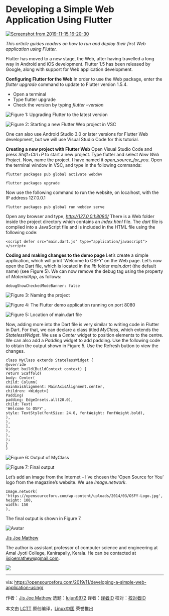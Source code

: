 [#]: collector: (lujun9972)
[#]: translator: (geekpi)
[#]: reviewer: ( )
[#]: publisher: ( )
[#]: url: ( )
[#]: subject: (Developing a Simple Web Application Using Flutter)
[#]: via: (https://opensourceforu.com/2019/11/developing-a-simple-web-application-using/)
[#]: author: (Jis Joe Mathew https://opensourceforu.com/author/jis-joe/)

Developing a Simple Web Application Using Flutter
======

[![][1]][2]

_This article guides readers on how to run and deploy their first Web application using Flutter._

Flutter has moved to a new stage, the Web, after having travelled a long way in Android and iOS development. Flutter 1.5 has been released by Google, along with support for Web application development.

**Configuring Flutter for the Web**
In order to use the Web package, enter the _flutter upgrade_ command to update to Flutter version 1.5.4.

  * Open a terminal
  * Type flutter upgrade
  * Check the version by typing _flutter –version_



![Figure 1: Upgrading Flutter to the latest version][3]

![Figure 2: Starting a new Flutter Web project in VSC][4]

One can also use Android Studio 3.0 or later versions for Flutter Web development, but we will use Visual Studio Code for this tutorial.

**Creating a new project with Flutter Web**
Open Visual Studio Code and press _Shift+Ctrl+P_ to start a new project. Type flutter and select _New Web Project_.
Now, name the project. I have named it _open_source_for_you_.
Open the terminal window in VSC, and type in the following commands:

```
flutter packages pub global activate webdev

flutter packages upgrade
```

Now use the following command to run the website, on localhost, with the IP address 127.0.0.1

```
flutter packages pub global run webdev serve
```

Open any browser and type, _<http://127.0.0.1:8080/>_
There is a Web folder inside the project directory which contains an _index.html_ file. The _dart_ file is compiled into a JavaScript file and is included in the HTML file using the following code:

```
<script defer src="main.dart.js" type="application/javascript"></script>
```

**Coding and making changes to the demo page**
Let’s create a simple application, which will print ‘Welcome to OSFY’ on the Web page.
Let’s now open the Dart file, which is located in the _lib_ folder _main.dart_ (the default name) (see Figure 5).
We can now remove the debug tag using the property of _MaterialApp_, as follows:

```
debugShowCheckedModeBanner: false
```

![Figure 3: Naming the project][5]

![Figure 4: The Flutter demo application running on port 8080][6]

![Figure 5: Location of main.dart file][7]

Now, adding more into the Dart file is very similar to writing code in Flutter in Dart. For that, we can declare a class titled _MyClass_, which extends the _StatelessWidget_.
We use a _Center_ widget to position elements to the centre. We can also add a _Padding_ widget to add padding. Use the following code to obtain the output shown in Figure 5. Use the Refresh button to view the changes.

```
class MyClass extends StatelessWidget {
@override
Widget build(BuildContext context) {
return Scaffold(
body: Center(
child: Column(
mainAxisAlignment: MainAxisAlignment.center,
children: <Widget>[
Padding(
padding: EdgeInsets.all(20.0),
child: Text(
'Welcome to OSFY',
style: TextStyle(fontSize: 24.0, fontWeight: FontWeight.bold),
),
),
],
),
),
);
}
}
```

![Figure 6: Output of MyClass][8]

![Figure 7: Final output][9]

Let’s add an image from the Internet – I’ve chosen the ‘Open Source for You’ logo from the magazine’s website. We use _Image.network_.

```
Image.network(
'https://opensourceforu.com/wp-content/uploads/2014/03/OSFY-Logo.jpg',
height: 100,
width: 150
),
```

The final output is shown in Figure 7.

![Avatar][10]

[Jis Joe Mathew][11]

The author is assistant professor of computer science and engineering at Amal Jyoti College, Kanirapally, Kerala. He can be contacted at [jisjoemathew@gmail.com][12].

[![][13]][14]

--------------------------------------------------------------------------------

via: https://opensourceforu.com/2019/11/developing-a-simple-web-application-using/

作者：[Jis Joe Mathew][a]
选题：[lujun9972][b]
译者：[译者ID](https://github.com/译者ID)
校对：[校对者ID](https://github.com/校对者ID)

本文由 [LCTT](https://github.com/LCTT/TranslateProject) 原创编译，[Linux中国](https://linux.cn/) 荣誉推出

[a]: https://opensourceforu.com/author/jis-joe/
[b]: https://github.com/lujun9972
[1]: https://i1.wp.com/opensourceforu.com/wp-content/uploads/2019/11/Screenshot-from-2019-11-15-16-20-30.png?resize=696%2C495&ssl=1 (Screenshot from 2019-11-15 16-20-30)
[2]: https://i1.wp.com/opensourceforu.com/wp-content/uploads/2019/11/Screenshot-from-2019-11-15-16-20-30.png?fit=900%2C640&ssl=1
[3]: https://i0.wp.com/opensourceforu.com/wp-content/uploads/2019/11/Figure-1-Upgrading-Flutter-to-the-latest-version.jpg?resize=350%2C230&ssl=1
[4]: https://i0.wp.com/opensourceforu.com/wp-content/uploads/2019/11/Figure-2-Starting-a-new-Flutter-Web-project-in-VSC.jpg?resize=350%2C93&ssl=1
[5]: https://i2.wp.com/opensourceforu.com/wp-content/uploads/2019/11/Figure-3-Naming-the-project.jpg?resize=350%2C147&ssl=1
[6]: https://i0.wp.com/opensourceforu.com/wp-content/uploads/2019/11/Figure-4-The-Flutter-demo-application-running-on-port-8080.jpg?resize=350%2C111&ssl=1
[7]: https://i2.wp.com/opensourceforu.com/wp-content/uploads/2019/11/Figure-5-Location-of-main.dart-file.jpg?resize=350%2C173&ssl=1
[8]: https://i2.wp.com/opensourceforu.com/wp-content/uploads/2019/11/Figure-6-Output-of-MyClass.jpg?resize=350%2C173&ssl=1
[9]: https://i0.wp.com/opensourceforu.com/wp-content/uploads/2019/11/Figure-7-Final-output.jpg?resize=350%2C167&ssl=1
[10]: https://secure.gravatar.com/avatar/64db0e07799ae14fd1b51d0633db6593?s=100&r=g
[11]: https://opensourceforu.com/author/jis-joe/
[12]: mailto:jisjoemathew@gmail.com
[13]: https://opensourceforu.com/wp-content/uploads/2019/11/assoc.png
[14]: https://feedburner.google.com/fb/a/mailverify?uri=LinuxForYou&loc=en_US
